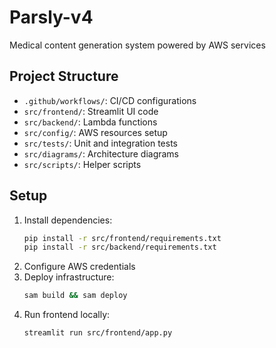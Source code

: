# Parsly-v4
Medical content generation system powered by AWS services

## Project Structure
- `.github/workflows/`: CI/CD configurations
- `src/frontend/`: Streamlit UI code
- `src/backend/`: Lambda functions
- `src/config/`: AWS resources setup
- `src/tests/`: Unit and integration tests
- `src/diagrams/`: Architecture diagrams
- `src/scripts/`: Helper scripts

## Setup
1. Install dependencies:
   ```bash
   pip install -r src/frontend/requirements.txt
   pip install -r src/backend/requirements.txt
   ```
2. Configure AWS credentials
3. Deploy infrastructure:
   ```bash
   sam build && sam deploy
   ```
4. Run frontend locally:
   ```bash
   streamlit run src/frontend/app.py
   ```
